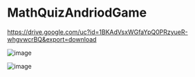 # MathQuizAndriodGame
https://drive.google.com/uc?id=1BKAdVsxWGfaYpQ0PRzyueR-whgvwcrBQ&export=download

![image](https://github.com/user-attachments/assets/c01c0cbd-b9f3-4638-b628-c5dbd3982308)

![image](https://github.com/user-attachments/assets/c9b03df6-5315-4b50-ad08-c988267a2f20)
